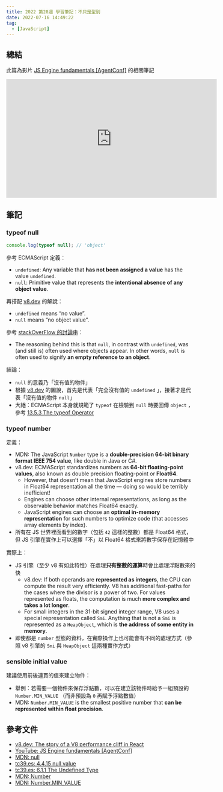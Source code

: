 ```yaml
---
title: 2022 第28週 學習筆記：不只是型別
date: 2022-07-16 14:49:22
tag:
  - [JavaScript]
---
```


## 總結

此篇為影片 [JS Engine fundamentals [AgentConf]](https://youtu.be/0I0d8LkDqyc) 的相關筆記

<iframe width="560" height="315" src="https://www.youtube.com/embed/0I0d8LkDqyc" title="YouTube video player" frameborder="0" allow="accelerometer; autoplay; clipboard-write; encrypted-media; gyroscope; picture-in-picture" allowfullscreen></iframe>

## 筆記

### typeof null

```js
console.log(typeof null); // 'object'
```

參考 ECMAScript 定義：

- `undefined`: Any variable that **has not been assigned a value** has the value `undefined`.
- `null`: Primitive value that represents the **intentional absence of any object value**.

再搭配 [v8.dev](https://v8.dev/blog/react-cliff) 的解說：

- `undefined` means “no value”.
- `null` means “no object value”.

參考 [stackOverFlow 的討論串](https://stackoverflow.com/a/18808300/15028185)：

- The reasoning behind this is that `null`, in contrast with `undefined`, was (and still is) often used where objects appear. In other words, `null` is often used to signify **an empty reference to an object**.

結論：

- `null` 的意義乃「沒有值的物件」
- 根據 [v8.dev](https://v8.dev/blog/react-cliff) 的圖說，首先是代表「完全沒有值的 `undefined` 」，接著才是代表「沒有值的物件 `null`」
- 大絕：ECMAScript 本身就規範了 `typeof` 在檢驗到 `null` 時要回傳 `object` ，參考 [13.5.3 The typeof Operator](https://tc39.es/ecma262/multipage/ecmascript-language-expressions.html#sec-typeof-operator)

### typeof number

定義：

- MDN: The JavaScript `Number` type is a **double-precision 64-bit binary format IEEE 754 value**, like double in Java or C#.
- v8.dev: ECMAScript standardizes numbers as **64-bit floating-point values**, also known as double precision floating-point or **Float64**.
  - However, that doesn’t mean that JavaScript engines store numbers in Float64 representation all the time — doing so would be terribly inefficient!
  - Engines can choose other internal representations, as long as the observable behavior matches Float64 exactly.
  - JavaScript engines can choose an **optimal in-memory representation** for such numbers to optimize code (that accesses array elements by index).
- 所有在 JS 世界裡面看到的數字（包括 `42` 這樣的整數）都是 Float64 格式，但 JS 引擎在實作上可以選擇「不」以 Float64 格式來將數字保存在記憶體中

實際上：

- JS 引擎（至少 v8 有如此特性）在處理**只有整數的運算**時會比處理浮點數來的快
  - v8.dev: If both operands are **represented as integers**, the CPU can compute the result very efficiently. V8 has additional fast-paths for the cases where the divisor is a power of two. For values represented as floats, the computation is much **more complex and takes a lot longer**.
  - For small integers in the 31-bit signed integer range, V8 uses a special representation called `Smi`. Anything that is not a `Smi` is represented as a `HeapObject`, which is **the address of some entity in memory**.
- 即使都是 `number` 型態的資料，在實際操作上也可能會有不同的處理方式（參照 v8 引擎的 `Smi` 與 `HeapObject` 這兩種實作方式）

### sensible initial value

建議使用前後連貫的值來建立物件：

- 舉例：若需要一個物件來保存浮點數，可以在建立該物件時給予一組預設的 `Number.MIN_VALUE` （而非預設為 `0` 再賦予浮點數值）
- MDN: `Number.MIN_VALUE` is the smallest positive number that **can be represented within float precision**.

## 參考文件

- [v8.dev: The story of a V8 performance cliff in React](https://v8.dev/blog/react-cliff)
- [YouTube: JS Engine fundamentals [AgentConf]](https://youtu.be/0I0d8LkDqyc)
- [MDN: null](https://developer.mozilla.org/en-US/docs/Web/JavaScript/Reference/Operators/null)
- [tc39.es: 4.4.15 null value](https://tc39.es/ecma262/multipage/overview.html#sec-null-value)
- [tc39.es: 6.1.1 The Undefined Type](https://tc39.es/ecma262/multipage/ecmascript-data-types-and-values.html#sec-ecmascript-language-types-undefined-type)
- [MDN: Number](https://developer.mozilla.org/en-US/docs/Web/JavaScript/Reference/Global_Objects/Number)
- [MDN: Number.MIN_VALUE](https://developer.mozilla.org/en-US/docs/Web/JavaScript/Reference/Global_Objects/Number/MIN_VALUE)
